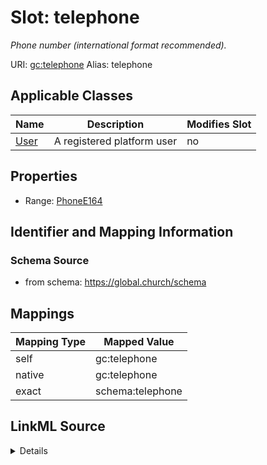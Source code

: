 

# Slot: telephone 


_Phone number (international format recommended)._





URI: [gc:telephone](https://global.church/schema/telephone)
Alias: telephone

<!-- no inheritance hierarchy -->





## Applicable Classes

| Name | Description | Modifies Slot |
| --- | --- | --- |
| [User](User.md) | A registered platform user |  no  |






## Properties

* Range: [PhoneE164](PhoneE164.md)




## Identifier and Mapping Information






### Schema Source


* from schema: https://global.church/schema




## Mappings

| Mapping Type | Mapped Value |
| ---  | ---  |
| self | gc:telephone |
| native | gc:telephone |
| exact | schema:telephone |




## LinkML Source

<details>
```yaml
name: telephone
description: Phone number (international format recommended).
in_subset:
- internal
- pii
from_schema: https://global.church/schema
exact_mappings:
- schema:telephone
rank: 1000
alias: telephone
domain_of:
- User
range: phone_e164

```
</details>